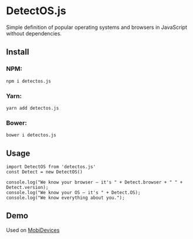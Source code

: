 # DetectOS.js
Simple definition of popular operating systems and browsers in JavaScript without dependencies.

## Install

### NPM:
```smartyconfig
npm i detectos.js
```

### Yarn:
```smartyconfig
yarn add detectos.js
```

### Bower:
```smartyconfig
bower i detectos.js
```

## Usage
```smartyconfig
import DetectOS from 'detectos.js'
const Detect = new DetectOS()

console.log("We know your browser – it's " + Detect.browser + " " + Detect.version);
console.log("We know your OS – it's " + Detect.OS);
console.log("We know everything about you.");
```

## Demo
Used on [MobiDevices](https://mobidevices.ru)